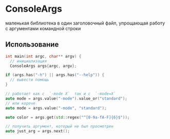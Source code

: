 # ConsoleArgs

маленькая библиотека в один заголовочный файл, упрощающая работу с аргументами командной строки

## Использование

```c++
int main(int argc, char** argv) {
  // инициализация
  ConsoleArgs args{argc, argv};
```

```c++
if (args.has("-h") || args.has("--help")) {
  // вывести помощь
}
```

```c++
// работает как с  `-mode X`  так и с  `-mode=X`
auto mode = args.value("-mode").value_or("standard");
// или короче
auto mode = args.value("-mode", "standard");
```

```c++
auto color = args.get(std::regex("^[0-9a-fA-F]{6}$"));
```

```c++
// получить аргумент, который не был просмотрен
auto just_arg = args.next();
```
